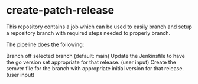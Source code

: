 # create-patch-release

This repository contains a job which can be used to easily branch and setup a repository branch with required steps needed to properly branch.

The pipeline does the following:

Branch off selected branch (default: main)
Update the Jenkinsfile to have the go version set appropriate for that release. (user input)
Create the semver file for the branch with appropriate initial version for that release. (user input)
